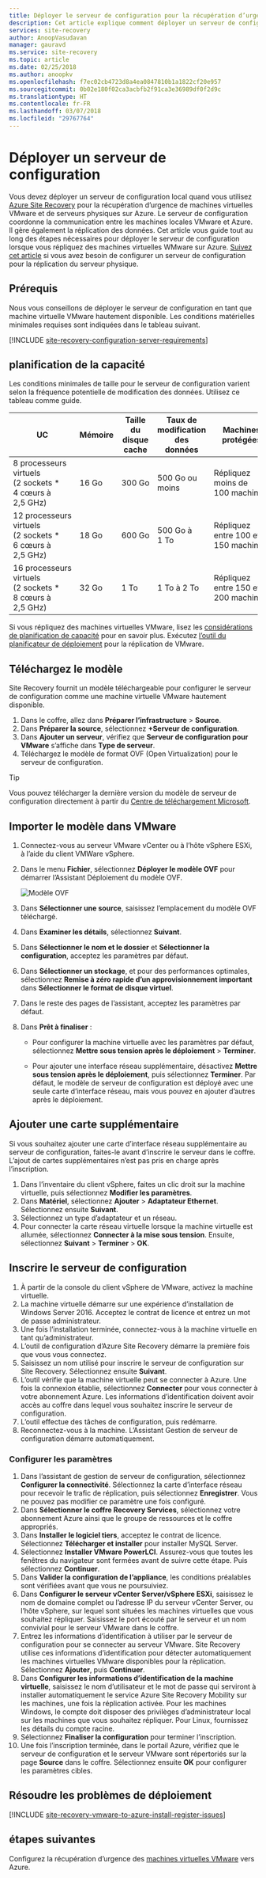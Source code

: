 ```yaml
---
title: Déployer le serveur de configuration pour la récupération d’urgence de VMware avec Azure Site Recovery | Microsoft Docs
description: Cet article explique comment déployer un serveur de configuration pour la récupération d’urgence de VMware avec Azure Site Recovery
services: site-recovery
author: AnoopVasudavan
manager: gauravd
ms.service: site-recovery
ms.topic: article
ms.date: 02/25/2018
ms.author: anoopkv
ms.openlocfilehash: f7ec02cb4723d8a4ea0847810b1a1822cf20e957
ms.sourcegitcommit: 0b02e180f02ca3acbfb2f91ca3e36989df0f2d9c
ms.translationtype: HT
ms.contentlocale: fr-FR
ms.lasthandoff: 03/07/2018
ms.locfileid: "29767764"
---
```

# <a name="deploy-a-configuration-server"></a>Déployer un serveur de configuration

Vous devez déployer un serveur de configuration local quand vous utilisez [Azure Site Recovery](site-recovery-overview.md) pour la récupération d’urgence de machines virtuelles VMware et de serveurs physiques sur Azure. Le serveur de configuration coordonne la communication entre les machines locales VMware et Azure. Il gère également la réplication des données. Cet article vous guide tout au long des étapes nécessaires pour déployer le serveur de configuration lorsque vous répliquez des machines virtuelles WMware sur Azure. [Suivez cet article](site-recovery-set-up-physical-to-azure.md) si vous avez besoin de configurer un serveur de configuration pour la réplication du serveur physique.

## <a name="prerequisites"></a>Prérequis

Nous vous conseillons de déployer le serveur de configuration en tant que machine virtuelle VMware hautement disponible. Les conditions matérielles minimales requises sont indiquées dans le tableau suivant.

[!INCLUDE [site-recovery-configuration-server-requirements](../../includes/site-recovery-configuration-and-scaleout-process-server-requirements.md)]




## <a name="capacity-planning"></a>planification de la capacité

Les conditions minimales de taille pour le serveur de configuration varient selon la fréquence potentielle de modification des données. Utilisez ce tableau comme guide.

| **UC** | **Mémoire** | **Taille du disque cache** | **Taux de modification des données** | **Machines protégées** |
| --- | --- | --- | --- | --- |
| 8 processeurs virtuels (2 sockets * 4 cœurs à 2,5 GHz) |16 Go |300 Go |500 Go ou moins |Répliquez moins de 100 machines. |
| 12 processeurs virtuels (2 sockets * 6 cœurs à 2,5 GHz) |18 Go |600 Go |500 Go à 1 To |Répliquez entre 100 et 150 machines. |
| 16 processeurs virtuels (2 sockets * 8 cœurs à 2,5 GHz) |32 Go |1 To |1 To à 2 To |Répliquez entre 150 et 200 machines. |


Si vous répliquez des machines virtuelles VMware, lisez les [considérations de planification de capacité](/site-recovery-plan-capacity-vmware.md) pour en savoir plus. Exécutez [l’outil du planificateur de déploiement](site-recovery-deployment-planner.md) pour la réplication de VMware.



## <a name="download-the-template"></a>Téléchargez le modèle

Site Recovery fournit un modèle téléchargeable pour configurer le serveur de configuration comme une machine virtuelle VMware hautement disponible. 

1. Dans le coffre, allez dans **Préparer l’infrastructure** > **Source**.
2. Dans **Préparer la source**, sélectionnez **+Serveur de configuration**.
3. Dans **Ajouter un serveur**, vérifiez que **Serveur de configuration pour VMware** s’affiche dans **Type de serveur**.
4. Téléchargez le modèle de format OVF (Open Virtualization) pour le serveur de configuration.

  > [!TIP]
  Vous pouvez télécharger la dernière version du modèle de serveur de configuration directement à partir du [Centre de téléchargement Microsoft](https://aka.ms/asrconfigurationserver).


## <a name="import-the-template-in-vmware"></a>Importer le modèle dans VMware


1. Connectez-vous au serveur VMware vCenter ou à l’hôte vSphere ESXi, à l’aide du client VMWare vSphere.
2. Dans le menu **Fichier**, sélectionnez **Déployer le modèle OVF** pour démarrer l’Assistant Déploiement du modèle OVF.

     ![Modèle OVF](./media/tutorial-vmware-to-azure/vcenter-wizard.png)

3. Dans **Sélectionner une source**, saisissez l’emplacement du modèle OVF téléchargé.
4. Dans **Examiner les détails**, sélectionnez **Suivant**.
5. Dans **Sélectionner le nom et le dossier** et **Sélectionner la configuration**, acceptez les paramètres par défaut.
6. Dans **Sélectionner un stockage**, et pour des performances optimales, sélectionnez **Remise à zéro rapide d’un approvisionnement important** dans **Sélectionner le format de disque virtuel**.
4. Dans le reste des pages de l’assistant, acceptez les paramètres par défaut.
5. Dans **Prêt à finaliser** :

    * Pour configurer la machine virtuelle avec les paramètres par défaut, sélectionnez **Mettre sous tension après le déploiement** > **Terminer**.

    * Pour ajouter une interface réseau supplémentaire, désactivez **Mettre sous tension après le déploiement**, puis sélectionnez **Terminer**. Par défaut, le modèle de serveur de configuration est déployé avec une seule carte d’interface réseau, mais vous pouvez en ajouter d’autres après le déploiement.


## <a name="add-an-additional-adapter"></a>Ajouter une carte supplémentaire

Si vous souhaitez ajouter une carte d’interface réseau supplémentaire au serveur de configuration, faites-le avant d’inscrire le serveur dans le coffre. L’ajout de cartes supplémentaires n’est pas pris en charge après l’inscription.

1. Dans l’inventaire du client vSphere, faites un clic droit sur la machine virtuelle, puis sélectionnez **Modifier les paramètres**.
2. Dans **Matériel**, sélectionnez **Ajouter** > **Adaptateur Ethernet**. Sélectionnez ensuite **Suivant**.
3. Sélectionnez un type d’adaptateur et un réseau. 
4. Pour connecter la carte réseau virtuelle lorsque la machine virtuelle est allumée, sélectionnez **Connecter à la mise sous tension**. Ensuite, sélectionnez **Suivant** > **Terminer** > **OK**.
 

## <a name="register-the-configuration-server"></a>Inscrire le serveur de configuration 

1. À partir de la console du client vSphere de VMware, activez la machine virtuelle.
2. La machine virtuelle démarre sur une expérience d’installation de Windows Server 2016. Acceptez le contrat de licence et entrez un mot de passe administrateur.
3. Une fois l’installation terminée, connectez-vous à la machine virtuelle en tant qu’administrateur.
4. L’outil de configuration d’Azure Site Recovery démarre la première fois que vous vous connectez.
5. Saisissez un nom utilisé pour inscrire le serveur de configuration sur Site Recovery. Sélectionnez ensuite **Suivant**.
6. L’outil vérifie que la machine virtuelle peut se connecter à Azure. Une fois la connexion établie, sélectionnez **Connecter** pour vous connecter à votre abonnement Azure. Les informations d’identification doivent avoir accès au coffre dans lequel vous souhaitez inscrire le serveur de configuration.
7. L’outil effectue des tâches de configuration, puis redémarre.
8. Reconnectez-vous à la machine. L’Assistant Gestion de serveur de configuration démarre automatiquement.

### <a name="configure-settings"></a>Configurer les paramètres

1. Dans l’assistant de gestion de serveur de configuration, sélectionnez **Configurer la connectivité**. Sélectionnez la carte d’interface réseau pour recevoir le trafic de réplication, puis sélectionnez **Enregistrer**. Vous ne pouvez pas modifier ce paramètre une fois configuré.
2. Dans **Sélectionner le coffre Recovery Services**, sélectionnez votre abonnement Azure ainsi que le groupe de ressources et le coffre appropriés.
3. Dans **Installer le logiciel tiers**, acceptez le contrat de licence. Sélectionnez **Télécharger et installer** pour installer MySQL Server.
4. Sélectionnez **Installer VMware PowerLCI**. Assurez-vous que toutes les fenêtres du navigateur sont fermées avant de suivre cette étape. Puis sélectionnez **Continuer**.
5. Dans **Valider la configuration de l’appliance**, les conditions préalables sont vérifiées avant que vous ne poursuiviez.
6. Dans **Configurer le serveur vCenter Server/vSphere ESXi**, saisissez le nom de domaine complet ou l’adresse IP du serveur vCenter Server, ou l’hôte vSphere, sur lequel sont situées les machines virtuelles que vous souhaitez répliquer. Saisissez le port écouté par le serveur et un nom convivial pour le serveur VMware dans le coffre.
7. Entrez les informations d’identification à utiliser par le serveur de configuration pour se connecter au serveur VMware. Site Recovery utilise ces informations d’identification pour détecter automatiquement les machines virtuelles VMware disponibles pour la réplication. Sélectionnez **Ajouter**, puis **Continuer**.
8. Dans **Configurer les informations d’identification de la machine virtuelle**, saisissez le nom d’utilisateur et le mot de passe qui serviront à installer automatiquement le service Azure Site Recovery Mobility sur les machines, une fois la réplication activée. Pour les machines Windows, le compte doit disposer des privilèges d’administrateur local sur les machines que vous souhaitez répliquer. Pour Linux, fournissez les détails du compte racine.
9. Sélectionnez **Finaliser la configuration** pour terminer l’inscription. 
10. Une fois l’inscription terminée, dans le portail Azure, vérifiez que le serveur de configuration et le serveur VMware sont répertoriés sur la page **Source** dans le coffre. Sélectionnez ensuite **OK** pour configurer les paramètres cibles.


## <a name="troubleshoot-deployment-issues"></a>Résoudre les problèmes de déploiement

[!INCLUDE [site-recovery-vmware-to-azure-install-register-issues](../../includes/site-recovery-vmware-to-azure-install-register-issues.md)]



## <a name="next-steps"></a>étapes suivantes

Configurez la récupération d’urgence des [machines virtuelles VMware](tutorial-vmware-to-azure.md) vers Azure.
